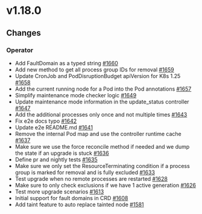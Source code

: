 # v1.18.0

## Changes

### Operator

* Add FaultDomain as a typed string [#1660](https://github.com/FoundationDB/fdb-kubernetes-operator/pull/1660)
* Add new method to get all process group IDs for removal [#1659](https://github.com/FoundationDB/fdb-kubernetes-operator/pull/1659)
* Update CronJob and PodDisruptionBudget apiVersion for K8s 1.25  [#1658](https://github.com/FoundationDB/fdb-kubernetes-operator/pull/1658)
* Add the current running node for a Pod into the Pod annotations [#1657](https://github.com/FoundationDB/fdb-kubernetes-operator/pull/1657)
* Simplify maintenance mode checker logic [#1649](https://github.com/FoundationDB/fdb-kubernetes-operator/pull/1649)
* Update maintenance mode information in the update_status controller [#1647](https://github.com/FoundationDB/fdb-kubernetes-operator/pull/1647)
* Add the additional processes only once and not multiple times [#1643](https://github.com/FoundationDB/fdb-kubernetes-operator/pull/1643)
* Fix e2e docs typo [#1642](https://github.com/FoundationDB/fdb-kubernetes-operator/pull/1642)
* Update e2e README.md [#1641](https://github.com/FoundationDB/fdb-kubernetes-operator/pull/1641)
* Remove the internal Pod map and use the controller runtime cache [#1637](https://github.com/FoundationDB/fdb-kubernetes-operator/pull/1637)
* Make sure we use the force reconcile method if needed and we dump the state if an upgrade is stuck [#1636](https://github.com/FoundationDB/fdb-kubernetes-operator/pull/1636)
* Define pr and nightly tests [#1635](https://github.com/FoundationDB/fdb-kubernetes-operator/pull/1635)
* Make sure we only set the ResourceTerminating condition if a process group is marked for removal and is fully excluded [#1633](https://github.com/FoundationDB/fdb-kubernetes-operator/pull/1633)
* Test upgrade when no remote processes are restarted [#1628](https://github.com/FoundationDB/fdb-kubernetes-operator/pull/1628)
* Make sure to only check exclusions if we have 1 active generation [#1626](https://github.com/FoundationDB/fdb-kubernetes-operator/pull/1626)
* Test more upgrade scenarios [#1613](https://github.com/FoundationDB/fdb-kubernetes-operator/pull/1613)
* Initial support for fault domains in CRD [#1608](https://github.com/FoundationDB/fdb-kubernetes-operator/pull/1608)
* Add taint feature to auto replace tainted node [#1581](https://github.com/FoundationDB/fdb-kubernetes-operator/pull/1581)

